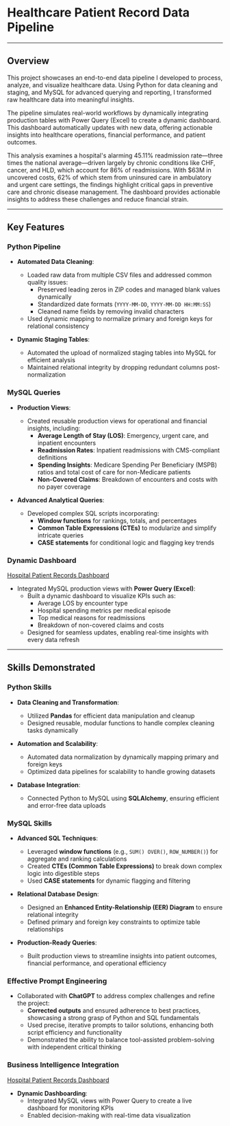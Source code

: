 # **Healthcare Patient Record Data Pipeline**

---

## **Overview**

This project showcases an end-to-end data pipeline I developed to process, analyze, and visualize healthcare data. Using Python for data cleaning and staging, and MySQL for advanced querying and reporting, I transformed raw healthcare data into meaningful insights.

The pipeline simulates real-world workflows by dynamically integrating production tables with Power Query (Excel) to create a dynamic dashboard. This dashboard automatically updates with new data, offering actionable insights into healthcare operations, financial performance, and patient outcomes.

This analysis examines a hospital's alarming 45.11% readmission rate—three times the national average—driven largely by chronic conditions like CHF, cancer, and HLD, which account for 86% of readmissions. With $63M in uncovered costs, 62% of which stem from uninsured care in ambulatory and urgent care settings, the findings highlight critical gaps in preventive care and chronic disease management. The dashboard provides actionable insights to address these challenges and reduce financial strain.

---

## **Key Features**

### **Python Pipeline**
- **Automated Data Cleaning**:
  - Loaded raw data from multiple CSV files and addressed common quality issues:
    - Preserved leading zeros in ZIP codes and managed blank values dynamically
    - Standardized date formats (`YYYY-MM-DD`, `YYYY-MM-DD HH:MM:SS`)
    - Cleaned name fields by removing invalid characters
  - Used dynamic mapping to normalize primary and foreign keys for relational consistency

- **Dynamic Staging Tables**:
  - Automated the upload of normalized staging tables into MySQL for efficient analysis
  - Maintained relational integrity by dropping redundant columns post-normalization

### **MySQL Queries**
- **Production Views**:
  - Created reusable production views for operational and financial insights, including:
    - **Average Length of Stay (LOS)**: Emergency, urgent care, and inpatient encounters
    - **Readmission Rates**: Inpatient readmissions with CMS-compliant definitions
    - **Spending Insights**: Medicare Spending Per Beneficiary (MSPB) ratios and total cost of care for non-Medicare patients
    - **Non-Covered Claims**: Breakdown of encounters and costs with no payer coverage

- **Advanced Analytical Queries**:
  - Developed complex SQL scripts incorporating:
    - **Window functions** for rankings, totals, and percentages
    - **Common Table Expressions (CTEs)** to modularize and simplify intricate queries
    - **CASE statements** for conditional logic and flagging key trends

### **Dynamic Dashboard**
[Hospital Patient Records Dashboard](https://1drv.ms/x/c/70cd84e1433785ef/EUt9L2Lk1XFAt9IdHCCzQaUBkeq9eiqMu2Fat3iB4FjXbA?e=EiqkZF) 
- Integrated MySQL production views with **Power Query (Excel)**:
  - Built a dynamic dashboard to visualize KPIs such as:
    - Average LOS by encounter type
    - Hospital spending metrics per medical episode
    - Top medical reasons for readmissions
    - Breakdown of non-covered claims and costs
  - Designed for seamless updates, enabling real-time insights with every data refresh

---

## **Skills Demonstrated**

### **Python Skills**
- **Data Cleaning and Transformation**:
  - Utilized **Pandas** for efficient data manipulation and cleanup
  - Designed reusable, modular functions to handle complex cleaning tasks dynamically

- **Automation and Scalability**:
  - Automated data normalization by dynamically mapping primary and foreign keys
  - Optimized data pipelines for scalability to handle growing datasets

- **Database Integration**:
  - Connected Python to MySQL using **SQLAlchemy**, ensuring efficient and error-free data uploads

### **MySQL Skills**
- **Advanced SQL Techniques**:
  - Leveraged **window functions** (e.g., `SUM() OVER()`, `ROW_NUMBER()`) for aggregate and ranking calculations
  - Created **CTEs (Common Table Expressions)** to break down complex logic into digestible steps
  - Used **CASE statements** for dynamic flagging and filtering

- **Relational Database Design**:
  - Designed an **Enhanced Entity-Relationship (EER) Diagram** to ensure relational integrity
  - Defined primary and foreign key constraints to optimize table relationships

- **Production-Ready Queries**:
  - Built production views to streamline insights into patient outcomes, financial performance, and operational efficiency

### **Effective Prompt Engineering**
- Collaborated with **ChatGPT** to address complex challenges and refine the project:
  - **Corrected outputs** and ensured adherence to best practices, showcasing a strong grasp of Python and SQL fundamentals
  - Used precise, iterative prompts to tailor solutions, enhancing both script efficiency and functionality
  - Demonstrated the ability to balance tool-assisted problem-solving with independent critical thinking

### **Business Intelligence Integration**
[Hospital Patient Records Dashboard](https://1drv.ms/x/c/70cd84e1433785ef/EUt9L2Lk1XFAt9IdHCCzQaUBkeq9eiqMu2Fat3iB4FjXbA?e=EiqkZF)
- **Dynamic Dashboarding**:
  - Integrated MySQL views with Power Query to create a live dashboard for monitoring KPIs
  - Enabled decision-making with real-time data visualization
